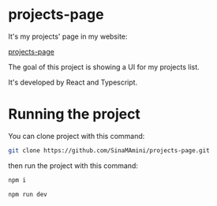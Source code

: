 # projects-page

It's my projects' page in my website:

[projects-page](https://sina-amini.ir/projects-list)

The goal of this project is showing a UI for my projects list.

It's developed by React and Typescript.

# Running the project

You can clone project with this command:

```bash
git clone https://github.com/SinaMAmini/projects-page.git
```

then run the project with this command:

```bash
npm i

npm run dev
```
